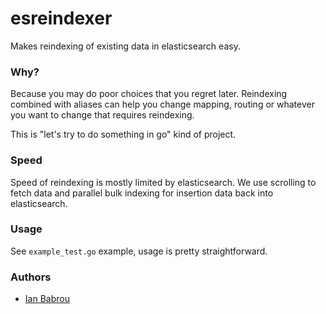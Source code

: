 esreindexer
===

Makes reindexing of existing data in elasticsearch easy.

### Why?

Because you may do poor choices that you regret later.
Reindexing combined with aliases can help you change mapping,
routing or whatever you want to change that requires reindexing.

This is "let's try to do something in go" kind of project.

### Speed

Speed of reindexing is mostly limited by elasticsearch. We use
scrolling to fetch data and parallel bulk indexing for insertion
data back into elasticsearch.

### Usage

See `example_test.go` example, usage is pretty straightforward.

### Authors

* [Ian Babrou](https://github.com/bobrik)
